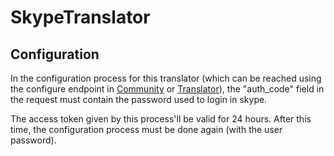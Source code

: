 # SkypeTranslator

## Configuration

In the configuration process for this translator 
(which can be reached using the configure endpoint in [Community](../api/community.md) or [Translator](../api/translator.md)), 
the "auth_code" field in the request must contain the password used to login in skype.

The access token given by this process'll be valid for 24 hours. 
After this time, the configuration process must be done again (with the user password).